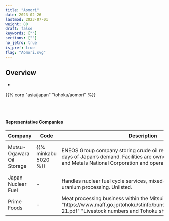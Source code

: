 ```yaml
---
title: "Aomori"
date: 2023-02-26
lastmod: 2023-07-01
weight: 80
draft: false
keywords: [""]
sections: [""]
no_jetro: true
is_pref: true
flag: "Aomori.svg"
---
```



<div class="main-desciption country-description">
    <h2 class="section-title">Overview</h2>
    <ul class="rule-list">
        <li></li>
    </ul>
    {{% corp "asia/japan" "tohoku/aomori" %}}
</div>

<div class="container-corp mt-5" id="corp-desc" style="padding-top:50px">
    <h4 class="mb-4">Representative Companies</h4>
    <table class="table table-striped table-bordered">
        <thead class="table-light">
            <tr>
                <th scope="col" class="col-width-2">Company</th>
                <th scope="col" class="col-width-1">Code</th>
                <th scope="col" class="col-width-7">Description</th>
                <th scope="col" class="col-width-05">IR</th>
                <th scope="col" class="col-width-05">Dividend</th>
            </tr>
        </thead>
        <tbody class="corp-desc">
            <tr>
                <td>Mutsu-Ogawara Oil Storage</td>
                <td>{{% minkabu 5020 %}}</td>
                <td>ENEOS Group company storing crude oil reserves equal to over ten days of Japan’s demand. Facilities are owned by the Japan Oil, Gas and Metals National Corporation and operated under contract.</td>
                <td>{{% corplink "https://www.torishima.co.jp/ir/" %}}</td>
                <td>{{% dividend "tokyo" "5020" %}}</td>
            </tr>
            <tr>
                <td>Japan Nuclear Fuel</td>
                <td>-</td>
                <td>Handles nuclear fuel cycle services, mixed-oxide fuel and depleted uranium processing. Unlisted.</td>
                <td>-</td>
                <td>-</td>
            </tr>
            <tr>
                <td>Prime Foods</td>
                <td>-</td>
                <td>Meat processing business within the Mitsui &amp; Co. group{{% ref "https://www.maff.go.jp/tohoku/stinfo/bunseki/attach/pdf/maffnabi-21.pdf" "Livestock numbers and Tohoku share – MAFF" %}}.</td>
                <td>-</td>
                <td>-</td>
            </tr>
        </tbody>
    </table>
</div>
